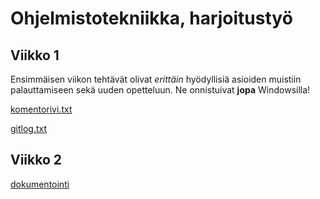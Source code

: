 # Ohjelmistotekniikka, harjoitustyö

## Viikko 1

Ensimmäisen viikon tehtävät olivat *erittäin* hyödyllisiä asioiden 
muistiin palauttamiseen sekä uuden opetteluun. Ne onnistuivat 
**jopa** Windowsilla!

[komentorivi.txt](https://github.com/alexawik/ot-harjoitustyo/blob/master/laskarit/viikko1/komentorivi.txt)

[gitlog.txt](https://github.com/alexawik/ot-harjoitustyo/blob/master/laskarit/viikko1/gitlog.txt)

## Viikko 2

[dokumentointi](https://github.com/alexawik/ot-harjoitustyo/blob/master/dokumentointi/dokumentointi.txt)

